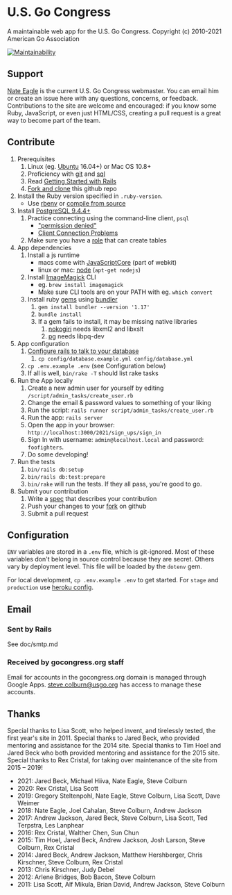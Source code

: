 # U.S. Go Congress

A maintainable web app for the U.S. Go Congress.
Copyright (c) 2010-2021 American Go Association

[![Maintainability](https://api.codeclimate.com/v1/badges/7cd3a1aa0823c9d00c0c/maintainability)](https://codeclimate.com/github/usgo/gocongress/maintainability)

## Support

[Nate Eagle](mailto:nate.eagle@usgo.org) is the current U.S. Go
Congress webmaster. You can email him or create an issue here with any
questions, concerns, or feedback. Contributions to the site are welcome and
encouraged: if you know some Ruby, JavaScript, or even just HTML/CSS, creating
a pull request is a great way to become part of the team.

## Contribute

1. Prerequisites
   1. Linux (eg. [Ubuntu][15] 16.04+) or Mac OS 10.8+
   1. Proficiency with [git][13] and [sql][14]
   1. Read [Getting Started with Rails][16]
   1. [Fork and clone][8] this github repo
1. Install the Ruby version specified in `.ruby-version`.
   - Use [rbenv][9] or [compile from source][10]
1. Install [PostgreSQL 9.4.4+][5]
   1. Practice connecting using the command-line client, `psql`
      - ["permission denied"][3]
      - [Client Connection Problems][4]
   1. Make sure you have a [role][19] that can create tables
1. App dependencies
   1. Install a js runtime
      - macs come with [JavaScriptCore][20] (part of webkit)
      - linux or mac: [node][11] (`apt-get nodejs`)
   1. Install [ImageMagick][22] CLI
      - eg. `brew install imagemagick`
      - Make sure CLI tools are on your PATH with eg. `which convert`
   1. Install ruby [gems][21] using [bundler][12]
      1. `gem install bundler --version '1.17'`
      1. `bundle install`
      1. If a gem fails to install, it may be missing native libraries
         1. [nokogiri][17] needs libxml2 and libxslt
         1. [pg][18] needs libpq-dev
1. App configuration
   1. [Configure rails to talk to your database][6]
      1. `cp config/database.example.yml config/database.yml`
   1. `cp .env.example .env` (see Configuration below)
   1. If all is well, `bin/rake -T` should list rake tasks
1. Run the App locally
   1. Create a new admin user for yourself by editing `/script/admin_tasks/create_user.rb`
   1. Change the email & password values to something of your liking
   1. Run the script: `rails runner script/admin_tasks/create_user.rb`
   1. Run the app: `rails server`
   1. Open the app in your browser: `http://localhost:3000/2021/sign_ups/sign_in`
   1. Sign In with username: `admin@localhost.local` and password: `foofighters`.
   1. Do some developing!
1. Run the tests
   1. `bin/rails db:setup`
   1. `bin/rails db:test:prepare`
   1. `bin/rake` will run the tests. If they all pass, you're good to go.
1. Submit your contribution
   1. Write a [spec][7] that describes your contribution
   1. Push your changes to your [fork][8] on github
   1. Submit a pull request

## Configuration

`ENV` variables are stored in a `.env` file, which is git-ignored.
Most of these variables don't belong in source control because they
are secret. Others vary by deployment level. This file will be
loaded by the `dotenv` gem.

For local development, `cp .env.example .env` to get started.
For `stage` and `production` use [heroku config][2].

## Email

### Sent by Rails

See doc/smtp.md

### Received by gocongress.org staff

Email for accounts in the gocongress.org domain is managed through
Google Apps. steve.colburn@usgo.org has access to manage these accounts.

## Thanks

Special thanks to Lisa Scott, who helped invent, and tirelessly tested, the
first year's site in 2011. Special thanks to Jared Beck, who provided
mentoring and assistance for the 2014 site. Special thanks to Tim Hoel and
Jared Beck who both provided mentoring and assistance for the 2015 site.
Special thanks to Rex Cristal, for taking over maintenance of the site from
2015 – 2019!

- 2021: Jared Beck, Michael Hiiva, Nate Eagle, Steve Colburn
- 2020: Rex Cristal, Lisa Scott
- 2019: Gregory Steltenpohl, Nate Eagle, Steve Colburn, Lisa Scott, Dave Weimer
- 2018: Nate Eagle, Joel Cahalan, Steve Colburn, Andrew Jackson
- 2017: Andrew Jackson, Jared Beck, Steve Colburn, Lisa Scott, Ted Terpstra, Les Lanphear
- 2016: Rex Cristal, Walther Chen, Sun Chun
- 2015: Tim Hoel, Jared Beck, Andrew Jackson, Josh Larson, Steve Colburn, Rex Cristal
- 2014: Jared Beck, Andrew Jackson, Matthew Hershberger, Chris Kirschner, Steve
  Colburn, Rex Cristal
- 2013: Chris Kirschner, Judy Debel
- 2012: Arlene Bridges, Bob Bacon, Steve Colburn
- 2011: Lisa Scott, Alf Mikula, Brian David, Andrew Jackson, Steve Colburn

[1]: http://blog.daviddollar.org/2011/05/06/introducing-foreman.html
[2]: https://devcenter.heroku.com/articles/config-vars
[3]: http://bit.ly/YJFlPQ
[4]: http://www.postgresql.org/docs/9.4/interactive/server-start.html#CLIENT-CONNECTION-PROBLEMS
[5]: http://www.postgresql.org/docs/9.4/interactive/index.html
[6]: http://edgeguides.rubyonrails.org/configuring.html#configuring-a-database
[7]: https://www.relishapp.com/rspec
[8]: https://help.github.com/articles/fork-a-repo
[9]: https://github.com/sstephenson/rbenv
[10]: https://www.ruby-lang.org/en/downloads/
[11]: http://nodejs.org/
[12]: http://bundler.io/
[13]: http://git-scm.com/
[14]: http://www.postgresql.org/docs/9.4/static/sql.html
[15]: http://www.ubuntu.com/
[16]: http://guides.rubyonrails.org/
[17]: http://nokogiri.org/tutorials/installing_nokogiri.html
[18]: https://bitbucket.org/ged/ruby-pg/wiki/Home
[19]: http://www.postgresql.org/docs/9.4/interactive/user-manag.html
[20]: http://trac.webkit.org/wiki/JavaScriptCore
[21]: http://guides.rubygems.org/
[22]: https://imagemagick.org/
